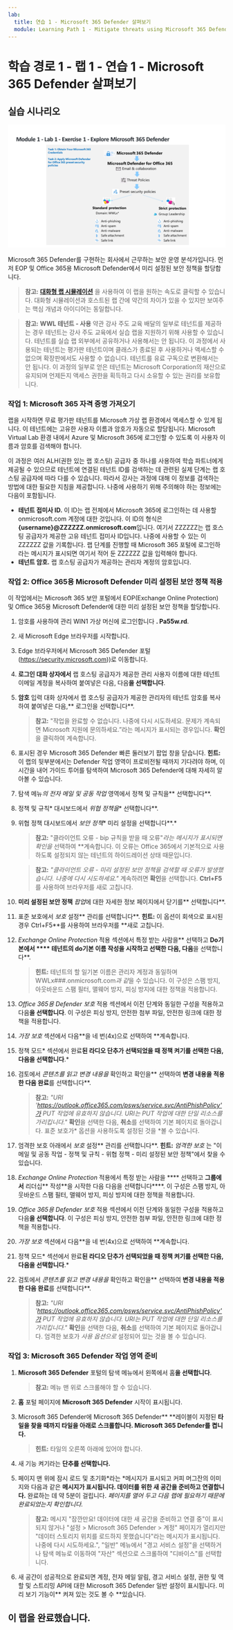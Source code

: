 ```yaml
---
lab:
  title: 연습 1 - Microsoft 365 Defender 살펴보기
  module: Learning Path 1 - Mitigate threats using Microsoft 365 Defender
---
```


# 학습 경로 1 - 랩 1 - 연습 1 - Microsoft 365 Defender 살펴보기

## 실습 시나리오

![M365 Defender](../Media/SC-200-Lab_M1_L1_Ex1.png)

Microsoft 365 Defender를 구현하는 회사에서 근무하는 보안 운영 분석가입니다. 먼저 EOP 및 Office 365용 Microsoft Defender에서 미리 설정된 보안 정책을 할당합니다.

>**참고:** **[대화형 랩 시뮬레이션](https://mslabs.cloudguides.com/guides/SC-200%20Lab%20Simulation%20-%20Explore%20Microsoft%20365%20Defender)** 을 사용하여 이 랩을 원하는 속도로 클릭할 수 있습니다. 대화형 시뮬레이션과 호스트된 랩 간에 약간의 차이가 있을 수 있지만 보여주는 핵심 개념과 아이디어는 동일합니다.

>**참고:** **WWL 테넌트 - 사용** 약관 강사 주도 교육 배달의 일부로 테넌트를 제공하는 경우 테넌트는 강사 주도 교육에서 실습 랩을 지원하기 위해 사용할 수 있습니다. 테넌트를 실습 랩 외부에서 공유하거나 사용해서는 안 됩니다. 이 과정에서 사용되는 테넌트는 평가판 테넌트이며 클래스가 종료된 후 사용하거나 액세스할 수 없으며 확장판에서도 사용할 수 없습니다. 테넌트를 유료 구독으로 변환해서는 안 됩니다. 이 과정의 일부로 얻은 테넌트는 Microsoft Corporation의 재산으로 유지되며 언제든지 액세스 권한을 획득하고 다시 소유할 수 있는 권리를 보유합니다. 


### 작업 1: Microsoft 365 자격 증명 가져오기

랩을 시작하면 무료 평가판 테넌트를 Microsoft 가상 랩 환경에서 액세스할 수 있게 됩니다. 이 테넌트에는 고유한 사용자 이름과 암호가 자동으로 할당됩니다. Microsoft Virtual Lab 환경 내에서 Azure 및 Microsoft 365에 로그인할 수 있도록 이 사용자 이름과 암호를 검색해야 합니다. 

이 과정은 여러 ALH(권한 있는 랩 호스팅) 공급자 중 하나를 사용하여 학습 파트너에게 제공될 수 있으므로 테넌트에 연결된 테넌트 ID를 검색하는 데 관련된 실제 단계는 랩 호스팅 공급자에 따라 다를 수 있습니다. 따라서 강사는 과정에 대해 이 정보를 검색하는 방법에 대한 필요한 지침을 제공합니다. 나중에 사용하기 위해 주의해야 하는 정보에는 다음이 포함됩니다.

- **테넌트 접미사 ID.** 이 ID는 랩 전체에서 Microsoft 365에 로그인하는 데 사용할 onmicrosoft.com 계정에 대한 것입니다. 이 ID의 형식은 **{username}@ZZZZZZ.onmicrosoft.com**입니다. 여기서 ZZZZZZ는 랩 호스팅 공급자가 제공한 고유 테넌트 접미사 ID입니다. 나중에 사용할 수 있는 이 ZZZZZZ 값을 기록합니다. 랩 단계를 진행할 때 Microsoft 365 포털에 로그인하라는 메시지가 표시되면 여기서 적어 둔 ZZZZZZ 값을 입력해야 합니다.
- **테넌트 암호.** 랩 호스팅 공급자가 제공하는 관리자 계정의 암호입니다.

### 작업 2: Office 365용 Microsoft Defender 미리 설정된 보안 정책 적용

이 작업에서는 Microsoft 365 보안 포털에서 EOP(Exchange Online Protection) 및 Office 365용 Microsoft Defender에 대한 미리 설정된 보안 정책을 할당합니다.

1. 암호를 사용하여 관리 WIN1 가상 머신에 로그인합니다 **. Pa55w.rd**.  

1. 새 Microsoft Edge 브라우저를 시작합니다.

1. Edge 브라우저에서 Microsoft 365 Defender 포털(https://security.microsoft.com))로 이동합니다.

1. **로그인 대화 상자에서** 랩 호스팅 공급자가 제공한 관리 사용자 이름에 대한 테넌트 이메일 계정을 복사하여 붙여넣은 다음, 다음**을 선택합니다**.

1. **암호** 입력 대화 상자에서 랩 호스팅 공급자가 제공한 관리자의 테넌트 암호를 복사하여 붙여넣은 다음,** 로그인을 선택합니다**.

    >**참고:** "작업을 완료할 수 없습니다. 나중에 다시 시도하세요. 문제가 계속되면 Microsoft 지원에 문의하세요.”라는 메시지가 표시되는 경우입니다. **확인**을 클릭하여 계속합니다.  

1. 표시된 경우 Microsoft 365 Defender 빠른 둘러보기 팝업 창을 닫습니다. **힌트:** 이 랩의 뒷부분에서는 Defender 작업 영역이 프로비전될 때까지 기다려야 하며, 이 시간을 내어 가이드 투어를 탐색하여 Microsoft 365 Defender에 대해 자세히 알아볼 수 있습니다.

1. 탐색 메뉴*의 전자 메일 및 공동 작업* 영역에서 정책 및 규칙을** 선택합니다**.

1. 정책 및 규칙* 대시보드에서 *위협 정책을** 선택합니다**.

1. 위협 정책 대시보드에서 *보안 정책** 미리 설정을 선택합니다**.*

    >**참고:** "클라이언트 오류 - bip 규칙을 받을 때 오류"*라는 메시지가 *표시되면 확인을** 선택하여 **계속합니다. 이 오류는 Office 365에서 기본적으로 사용하도록 설정되지 않는 테넌트의 하이드레이션 상태 때문입니다.

    >**참고:** *"클라이언트 오류 - 미리 설정된 보안 정책을 검색할 때 오류가 발생했습니다. 나중에 다시 시도하세요."* 계속하려면 **확인**을 선택합니다. **Ctrl+F5**를 사용하여 브라우저를 새로 고칩니다.

1. **미리 설정된 보안 정책** *팝업*에 대한 자세한 정보 페이지에서 닫기를** 선택합니다**.

1. 표준 보호에서 *보호* 설정** 관리를 선택합니다**. **힌트:** 이 옵션이 회색으로 표시된 경우 Ctrl+F5**를 사용하여 브라우저를 **새로 고칩니다.

1. *Exchange Online Protection* 적용 섹션에서 특정 받는 사람을** 선택하고 **Do기본에서 **** 테넌트의 do기본 이름 작성을 시작하고 선택한 다음, 다음**을 선택합니다**.

    >**힌트:** 테넌트의 할 일기본 이름은 관리자 계정과 동일하며 WWLx###.onmicrosoft.com*과 같*을 수 있습니다. 이 구성은 스팸 방지, 아웃바운드 스팸 필터, 맬웨어 방지, 피싱 방지에 대한 정책을 적용합니다.

1. *Office 365용 Defender 보호* 적용 섹션에서 이전 단계와 동일한 구성을 적용하고 다음**을 선택합니다**. 이 구성은 피싱 방지, 안전한 첨부 파일, 안전한 링크에 대한 정책을 적용합니다.

1. *가장 보호* 섹션에서 다음**을 네 번(4x)으로 선택하여 **계속합니다.

1. 정책 모드* 섹션에서 완료**된 **라디오 단추가 선택되었을 때 정책 켜기를 선택한 다음, 다음**을 선택합니다**.*

1. 검토에서 *콘텐츠를 읽고 변경 내용을* 확인하고 확인을** 선택하여 **변경 내용을 적용한 다음 완료**를 선택합니다**.

    >**참고:** *"URI 'https://outlook.office365.com/psws/service.svc/AntiPhishPolicy'가 PUT 작업에 유효하지 않습니다. URI는 PUT 작업에 대한 단일 리소스를 가리킵니다."* **확인**을 선택한 다음, **취소**를 선택하여 기본 페이지로 돌아갑니다. 표준 보호가* 옵션을 사용하도록 설정된 것을 *볼 수 있습니다.

1. 엄격한 보호 아래에서 *보호* 설정** 관리를 선택합니다**. **힌트:** *엄격한 보호* 는 "이메일 및 공동 작업 - 정책 및 규칙 - 위협 정책 - 미리 설정된 보안 정책"에서 찾을 수 있습니다.

1. *Exchange Online Protection* 적용에서 특정 받는 사람을 **** 선택하고 **그룹에서** 리더십** 작성**을 시작한 다음 다음을 선택합니다****. 이 구성은 스팸 방지, 아웃바운드 스팸 필터, 맬웨어 방지, 피싱 방지에 대한 정책을 적용합니다.

1. *Office 365용 Defender 보호* 적용 섹션에서 이전 단계와 동일한 구성을 적용하고 다음**을 선택합니다**. 이 구성은 피싱 방지, 안전한 첨부 파일, 안전한 링크에 대한 정책을 적용합니다.

1. *가장 보호* 섹션에서 다음**을 네 번(4x)으로 선택하여 **계속합니다.

1. 정책 모드* 섹션에서 완료**된 **라디오 단추가 선택되었을 때 정책 켜기를 선택한 다음, 다음**을 선택합니다**.*

1. 검토에서 *콘텐츠를 읽고 변경 내용을* 확인하고 확인을** 선택하여 **변경 내용을 적용한 다음 완료**를 선택합니다**.

    >**참고:** *"URI 'https://outlook.office365.com/psws/service.svc/AntiPhishPolicy'가 PUT 작업에 유효하지 않습니다. URI는 PUT 작업에 대한 단일 리소스를 가리킵니다."* **확인**을 선택한 다음, **취소**를 선택하여 기본 페이지로 돌아갑니다. 엄격한 보호가 *사용 옵션으로* 설정되어 있는 것을 볼 수 있습니다.

### 작업 3: Microsoft 365 Defender 작업 영역 준비

1. **Microsoft 365 Defender** 포털의 탐색 메뉴에서 왼쪽에서 홈**을 선택합니다**.

    >**참고:** 메뉴 맨 위로 스크롤해야 할 수 있습니다.

1. **홈** 포털 페이지에 **Microsoft 365 Defender** 시작이 표시됩니다.

1. Microsoft 365 Defender에 Microsoft 365 Defender** **레이블이 지정된 **타일을 찾을 때까지 타일을 아래로 스크롤합니다. Microsoft 365 Defender를 켭니다.**

    >**힌트:** 타일의 오른쪽 아래에 있어야 합니다.

1. 새 기능 켜기라는 **단추를 선택합니다.**

1. 페이지 맨 위에 잠시 로드 및 초기화*라는 *메시지가 표시되고 커피 머그잔의 이미지와 다음과 같은 **메시지가 표시됩니다. 데이터를 위한 새 공간을 준비하고 연결합니다.** 완료하는 데 약 5분이 걸립니다. *페이지를 열어 두고 다음 랩에 필요하기 때문에 완료되었는지 확인합니다.*

    >**참고:** 메시지 "잠깐만요! 데이터에 대한 새 공간을 준비하고 연결 중"이 표시되지 않거나 "설정 > Microsoft 365 Defender > 계정" 페이지가 열리지만 "데이터 스토리지 위치를 로드하지 못했습니다"라는 메시지가 표시됩니다. 나중에 다시 시도하세요.", "일반" 메뉴에서 "경고 서비스 설정"을 선택하거나 탐색 메뉴로 이동하여 "자산" 섹션으로 스크롤하여 "디바이스"를 선택합니다.

1. 새 공간이 성공적으로 완료되면 계정, 전자 메일 알림, 경고 서비스 설정, 권한 및 역할 및 스트리밍 API에 대한 Microsoft 365 Defender 일반 설정이 표시됩니다. 미리 보기 기능이** 켜져 있는 것도 볼 수 **있습니다.

## 이 랩을 완료했습니다.
